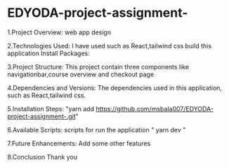 # EDYODA-project-assignment-


1.Project Overview: web app design

2.Technologies Used: I have used such as React,tailwind css build this application Install Packages:

3.Project Structure: This project contain three components like navigationbar,course overview and checkout page

4.Dependencies and Versions: The dependencies used in this application, such as React,tailwind css.

5.Installation Steps: "yarn add https://github.com/msbala007/EDYODA-project-assignment-.git"

6.Available Scripts: scripts for run the application " yarn dev "

7.Future Enhancements: Add some other features

8.Conclusion Thank you
